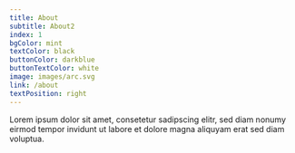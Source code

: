 ```yaml
---
title: About
subtitle: About2
index: 1
bgColor: mint
textColor: black
buttonColor: darkblue
buttonTextColor: white
image: images/arc.svg
link: /about
textPosition: right
---
```


Lorem ipsum dolor sit amet, consetetur sadipscing elitr, sed diam nonumy eirmod tempor invidunt ut labore et dolore magna aliquyam erat sed diam voluptua.
